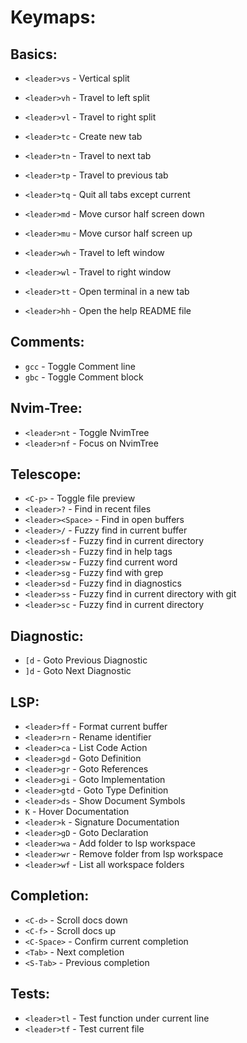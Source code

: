 # Keymaps:

## Basics:

- `<leader>vs` - Vertical split
- `<leader>vh` - Travel to left split
- `<leader>vl` - Travel to right split

- `<leader>tc` - Create new tab
- `<leader>tn` - Travel to next tab
- `<leader>tp` - Travel to previous tab
- `<leader>tq` - Quit all tabs except current

- `<leader>md` - Move cursor half screen down
- `<leader>mu` - Move cursor half screen up

- `<leader>wh` - Travel to left window
- `<leader>wl` - Travel to right window

- `<leader>tt` - Open terminal in a new tab
- `<leader>hh` - Open the help README file

## Comments:

- `gcc` - Toggle Comment line
- `gbc` - Toggle Comment block

## Nvim-Tree:

- `<leader>nt` - Toggle NvimTree
- `<leader>nf` - Focus on NvimTree

## Telescope:

- `<C-p>` - Toggle file preview
- `<leader>?` - Find in recent files
- `<leader><Space>` - Find in open buffers
- `<leader>/` - Fuzzy find in current buffer
- `<leader>sf` - Fuzzy find in current directory
- `<leader>sh` - Fuzzy find in help tags
- `<leader>sw` - Fuzzy find current word
- `<leader>sg` - Fuzzy find with grep
- `<leader>sd` - Fuzzy find in diagnostics
- `<leader>ss` - Fuzzy find in current directory with git
- `<leader>sc` - Fuzzy find in current directory

## Diagnostic:

- `[d` - Goto Previous Diagnostic
- `]d` - Goto Next Diagnostic

## LSP:

- `<leader>ff` - Format current buffer
- `<leader>rn` - Rename identifier
- `<leader>ca` - List Code Action
- `<leader>gd` - Goto Definition
- `<leader>gr` - Goto References
- `<leader>gi` - Goto Implementation
- `<leader>gtd` - Goto Type Definition
- `<leader>ds` - Show Document Symbols
- `K` - Hover Documentation
- `<leader>k` - Signature Documentation
- `<leader>gD` - Goto Declaration
- `<leader>wa` - Add folder to lsp workspace
- `<leader>wr` - Remove folder from lsp workspace
- `<leader>wf` - List all workspace folders

## Completion:

- `<C-d>` - Scroll docs down
- `<C-f>` - Scroll docs up
- `<C-Space>` - Confirm current completion
- `<Tab>` - Next completion
- `<S-Tab>` - Previous completion

## Tests:

- `<leader>tl` - Test function under current line
- `<leader>tf` - Test current file
